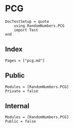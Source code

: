 # PCG

```@meta
DocTestSetup = quote
    using RandomNumbers.PCG
    import Test
end
```

## Index
```@index
Pages = ["pcg.md"]
```

## Public
```@autodocs
Modules = [RandomNumbers.PCG]
Private = false
```

## Internal
```@autodocs
Modules = [RandomNumbers.PCG]
Public = false
```
